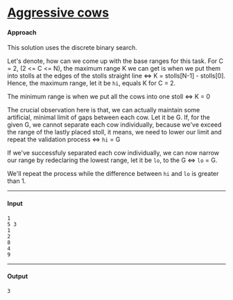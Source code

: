 # [Aggressive cows](https://www.spoj.com/problems/AGGRCOW/)

#### Approach

This solution uses the discrete binary search.

Let's denote, how can we come up with the base ranges for this task.
For C = 2, (2 <= C <= N), the maximum range K we can get is when we put them into stolls at the edges of the stolls straight line <=> K = stolls[N-1] - stolls[0]. Hence, the maximum range, let it be `hi`, equals K for C = 2.

The minimum range is when we put all the cows into one stoll <=> K = 0

The crucial observation here is that, we can actually maintain some artificial, minimal limit of gaps between each cow. Let it be G. If, for the given G, we cannot separate each cow individually, because we've exceed the range of the lastly placed stoll, it means, we need to lower our limit and repeat the validation process <=> `hi` = G

If we've successfuly separated each cow individually, we can now narrow our range by redeclaring the lowest range, let it be `lo`, to the G <=> `lo` = G.

We'll repeat the process while the difference between `hi` and `lo` is greater than 1.

---

#### Input

```
1
5 3
1
2
8
4
9
```

---

#### Output

```
3
```
